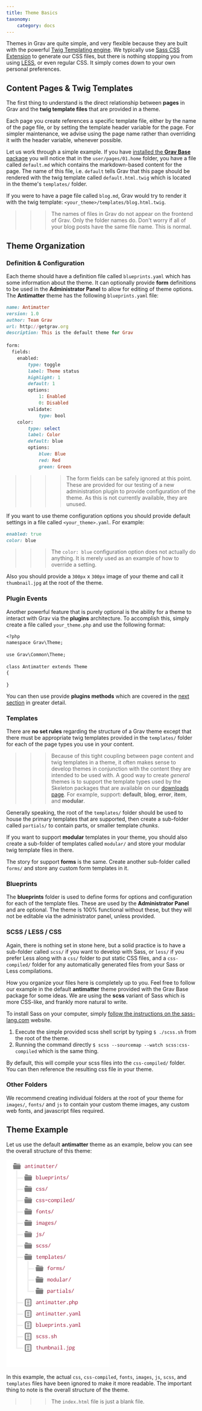 ```yaml
---
title: Theme Basics
taxonomy:
    category: docs
---
```


Themes in Grav are quite simple, and very flexible because they are built with the powerful [Twig Templating engine](http://twig.sensiolabs.org/). We typically use [Sass CSS Extension](http://sass-lang.com) to generate our CSS files, but there is nothing stopping you from using [LESS](http://lesscss.org/), or even regular CSS. It simply comes down to your own personal preferences.

## Content Pages & Twig Templates

The first thing to understand is the direct relationship between **pages** in Grav and the **twig template files** that are provided in a theme.

Each page you create references a specific template file, either by the name of the page file, or by setting the template header variable for the page.  For simpler maintenance, we advise using the page name rather than overriding it with the header variable, whenever possible.

Let us work through a simple example.  If you have [installed the **Grav Base** package](../../basics/installation) you will notice that in the `user/pages/01.home` folder, you have a file called `default.md` which contains the markdown-based content for the page.  The name of this file, i.e. `default` tells Grav that this page should be rendered with the twig template called `default.html.twig` which is located in the theme's `templates/` folder.

If you were to have a page file called `blog.md`, Grav would try to render it with the twig template: `<your_theme>/templates/blog.html.twig`.

>>> The names of files in Grav do not appear on the frontend of Grav. Only the folder names do. Don't worry if all of your blog posts have the same file name. This is normal.

## Theme Organization

### Definition & Configuration

Each theme should have a definition file called `blueprints.yaml` which has some information about the theme.  It can optionally provide **form** definitions to be used in the **Administrator Panel** to allow for editing of theme options.  The **Antimatter** theme has the following `blueprints.yaml` file:

```ruby
name: Antimatter
version: 1.0
author: Team Grav
url: http://getgrav.org
description: This is the default theme for Grav

form:
  fields:
    enabled:
        type: toggle
        label: Theme status
        highlight: 1
        default: 1
        options:
            1: Enabled
            0: Disabled
        validate:
            type: bool
    color:
        type: select
        label: Color
        default: blue
        options:
            blue: Blue
            red: Red
            green: Green
```

>>>> The form fields can be safely ignored at this point. These are provided for our testing of a new administration plugin to provide configuration of the theme. As this is not currently available, they are unused.

If you want to use theme configuration options you should provide default settings in a file called `<your_theme>.yaml`.  For example:

```ruby
enabled: true
color: blue
```

>>> The `color: blue` configuration option does not actually do anything. It is merely used as an example of how to override a setting.

Also you should provide a `300px` x `300px` image of your theme and call it `thumbnail.jpg` at the root of the theme.

### Plugin Events

Another powerful feature that is purely optional is the ability for a theme to interact with Grav via the **plugins** architecture.  To accomplish this, simply create a file called `your_theme.php` and use the following format:

	<?php
	namespace Grav\Theme;

	use Grav\Common\Theme;

	class Antimatter extends Theme
	{

	}

You can then use provide **plugins methods** which are covered in the [next section](../../plugins) in greater detail.

### Templates

There are **no set rules** regarding the structure of a Grav theme except that there must be appropriate twig templates provided in the `templates/` folder for each of the page types you use in your content.

>>> Because of this tight coupling between page content and twig templates in a theme, it often makes sense to develop themes in conjunction with the content they are intended to be used with.  A good way to create _general_ themes is to support the template types used by the Skeleton packages that are available on our [downloads page](http://getgrav.org/downloads). For example, support: **default**, **blog**, **error**, **item**, and **modular**.

Generally speaking, the root of the `templates/` folder should be used to house the primary templates that are supported, then create a sub-folder called `partials/` to contain parts, or smaller template _chunks_.

If you want to support **modular** templates in your theme, you should also create a sub-folder of templates called `modular/` and store your modular twig template files in there.

The story for support **forms** is the same. Create another sub-folder called `forms/` and store any custom form templates in it.

### Blueprints

The **blueprints** folder is used to define forms for options and configuration for each of the template files. These are used by the **Administrator Panel** and are optional. The theme is 100% functional without these, but they will not be editable via the administrator panel, unless provided.

### SCSS / LESS / CSS

Again, there is nothing set in stone here, but a solid practice is to have a sub-folder called `scss/` if you want to develop with Sass, or `less/` if you prefer Less along with a `css/` folder to put static CSS files, and a `css-compiled/` folder for any automatically generated files from your Sass or Less compilations.

How you organize your files here is completely up to you.  Feel free to follow our example in the default **antimatter** theme provided with the Grav Base package for some ideas.  We are using the **scss** variant of Sass which is more CSS-like, and frankly more natural to write.

To install Sass on your computer, simply [follow the instructions on the sass-lang.com](http://sass-lang.com/install) website.

1. Execute the simple provided scss shell script by typing `$ ./scss.sh` from the root of the theme.
2. Running the command directly `$ scss --sourcemap --watch scss:css-compiled` which is the same thing.

By default, this will compile your scss files into the `css-compiled/` folder.  You can then reference the resulting css file in your theme.

### Other Folders

We recommend creating individual folders at the root of your theme for `images/`, `fonts/` and `js` to contain your custom theme images, any custom web fonts, and javascript files required.

## Theme Example

Let us use the default **antimatter** theme as an example, below you can see the overall structure of this theme:

![Theme Folders](theme-folders.png)

In this example, the actual `css`, `css-compiled`, `fonts`, `images`, `js`, `scss`, and `templates` files have been ignored to make it more readable.  The important thing to note is the overall structure of the theme.

>>>The `index.html` file is just a blank file.
